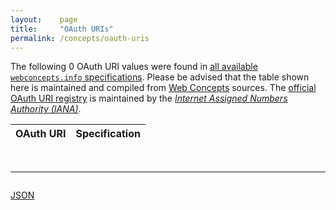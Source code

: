 ```yaml
---
layout:    page
title:     "OAuth URIs"
permalink: /concepts/oauth-uris
---
```




The following 0 OAuth URI values were found in [all available `webconcepts.info` specifications](/specs). Please be advised that the table shown here is maintained and compiled from [Web Concepts](/) sources. The [official OAuth URI registry](http://www.iana.org/assignments/oauth-parameters/oauth-parameters.xhtml#uri) is maintained by the [*Internet Assigned Numbers Authority (IANA)*](http://www.iana.org/).

OAuth URI | Specification
-------: | :-------

<br/>
<hr/>

<p style="float : left"><a href="oauth-uris.json" title="JSON representing all values for this Web Concept">JSON</a></p>
